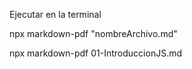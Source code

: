 Ejecutar en la terminal

npx markdown-pdf "nombreArchivo.md"


npx markdown-pdf 01-IntroduccionJS.md